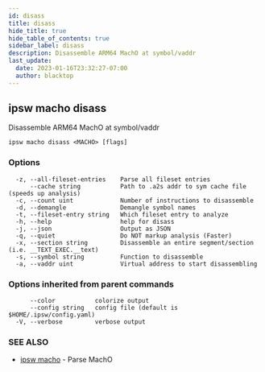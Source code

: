 ```yaml
---
id: disass
title: disass
hide_title: true
hide_table_of_contents: true
sidebar_label: disass
description: Disassemble ARM64 MachO at symbol/vaddr
last_update:
  date: 2023-01-16T23:32:27-07:00
  author: blacktop
---
```

## ipsw macho disass

Disassemble ARM64 MachO at symbol/vaddr

```
ipsw macho disass <MACHO> [flags]
```

### Options

```
  -z, --all-fileset-entries    Parse all fileset entries
      --cache string           Path to .a2s addr to sym cache file (speeds up analysis)
  -c, --count uint             Number of instructions to disassemble
  -d, --demangle               Demangle symbol names
  -t, --fileset-entry string   Which fileset entry to analyze
  -h, --help                   help for disass
  -j, --json                   Output as JSON
  -q, --quiet                  Do NOT markup analysis (Faster)
  -x, --section string         Disassemble an entire segment/section (i.e. __TEXT_EXEC.__text)
  -s, --symbol string          Function to disassemble
  -a, --vaddr uint             Virtual address to start disassembling
```

### Options inherited from parent commands

```
      --color           colorize output
      --config string   config file (default is $HOME/.ipsw/config.yaml)
  -V, --verbose         verbose output
```

### SEE ALSO

* [ipsw macho](/docs/cli/ipsw/macho)	 - Parse MachO

